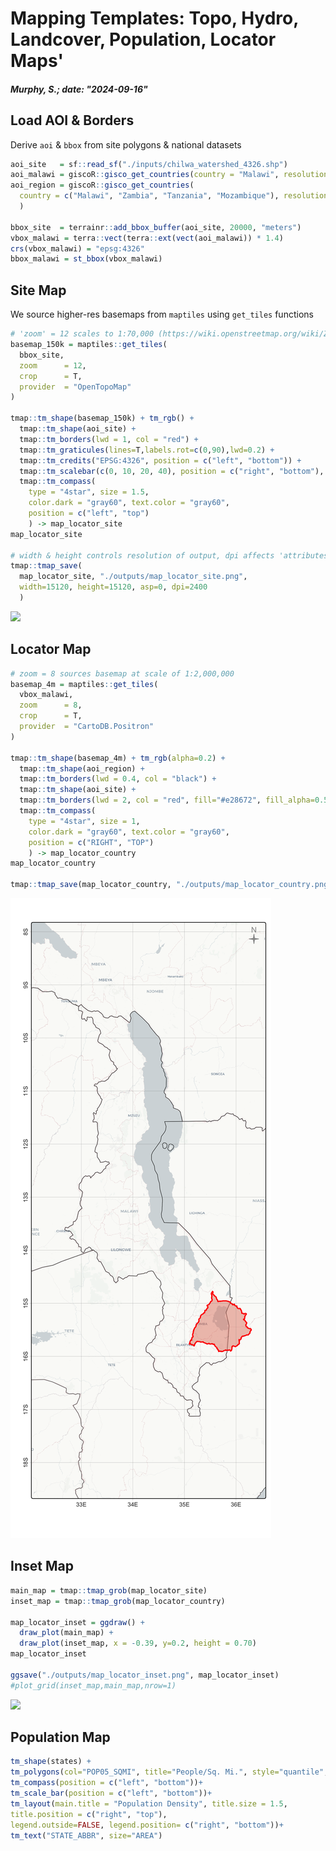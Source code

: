 # Mapping Templates: Topo, Hydro, Landcover, Population, Locator Maps'
##### Murphy, S.; date: "2024-09-16"


## Load AOI & Borders

Derive `aoi` & `bbox` from site polygons & national datasets


``` r
aoi_site   = sf::read_sf("./inputs/chilwa_watershed_4326.shp")
aoi_malawi = giscoR::gisco_get_countries(country = "Malawi", resolution = "3")
aoi_region = giscoR::gisco_get_countries(
  country = c("Malawi", "Zambia", "Tanzania", "Mozambique"), resolution = "3"
  )

bbox_site  = terrainr::add_bbox_buffer(aoi_site, 20000, "meters")
vbox_malawi = terra::vect(terra::ext(vect(aoi_malawi)) * 1.4) 
crs(vbox_malawi) = "epsg:4326"
bbox_malawi = st_bbox(vbox_malawi)
```

## Site Map

We source higher-res basemaps from `maptiles` using `get_tiles` functions


``` r
# 'zoom' = 12 scales to 1:70,000 (https://wiki.openstreetmap.org/wiki/Zoom_levels)
basemap_150k = maptiles::get_tiles(
  bbox_site, 
  zoom      = 12, 
  crop      = T,
  provider  = "OpenTopoMap"
)

tmap::tm_shape(basemap_150k) + tm_rgb() + 
  tmap::tm_shape(aoi_site) +
  tmap::tm_borders(lwd = 1, col = "red") +
  tmap::tm_graticules(lines=T,labels.rot=c(0,90),lwd=0.2) +
  tmap::tm_credits("EPSG:4326", position = c("left", "bottom")) + 
  tmap::tm_scalebar(c(0, 10, 20, 40), position = c("right", "bottom"), text.size = .5) +
  tmap::tm_compass(
    type = "4star", size = 1.5,
    color.dark = "gray60", text.color = "gray60",
    position = c("left", "top")
    ) -> map_locator_site
map_locator_site

# width & height controls resolution of output, dpi affects 'attributes' sizes
tmap::tmap_save(
  map_locator_site, "./outputs/map_locator_site.png", 
  width=15120, height=15120, asp=0, dpi=2400
  )
```

![](outputs/map_locator_site.png)

## Locator Map


``` r
# zoom = 8 sources basemap at scale of 1:2,000,000
basemap_4m = maptiles::get_tiles(
  vbox_malawi, 
  zoom      = 8, 
  crop      = T,
  provider  = "CartoDB.Positron"
)

tmap::tm_shape(basemap_4m) + tm_rgb(alpha=0.2) + 
  tmap::tm_shape(aoi_region) +
  tmap::tm_borders(lwd = 0.4, col = "black") +
  tmap::tm_shape(aoi_site) +
  tmap::tm_borders(lwd = 2, col = "red", fill="#e28672", fill_alpha=0.5) +
  tmap::tm_compass(
    type = "4star", size = 1,
    color.dark = "gray60", text.color = "gray60",
    position = c("RIGHT", "TOP")
    ) -> map_locator_country
map_locator_country

tmap::tmap_save(map_locator_country, "./outputs/map_locator_country.png")
```

![](outputs/map_locator_country.png)

## Inset Map


``` r
main_map = tmap::tmap_grob(map_locator_site)
inset_map = tmap::tmap_grob(map_locator_country)

map_locator_inset = ggdraw() +
  draw_plot(main_map) +
  draw_plot(inset_map, x = -0.39, y=0.2, height = 0.70)
map_locator_inset

ggsave("./outputs/map_locator_inset.png", map_locator_inset)
#plot_grid(inset_map,main_map,nrow=1)
```

![](outputs/map_locator_inset.png)

## Population Map


``` r
tm_shape(states) +
tm_polygons(col="POP05_SQMI", title="People/Sq. Mi.", style="quantile", palette=get_brewer_pal(palette="OrRd", n=5, plot=FALSE))+
tm_compass(position = c("left", "bottom"))+
tm_scale_bar(position = c("left", "bottom"))+
tm_layout(main.title = "Population Density", title.size = 1.5, 
title.position = c("right", "top"), 
legend.outside=FALSE, legend.position= c("right", "bottom"))+
tm_text("STATE_ABBR", size="AREA")
```
